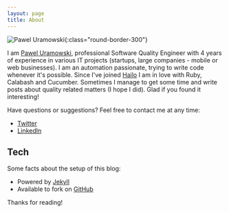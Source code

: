 ```yaml
---
layout: page
title: About
---
```


![Pawel Uramowski](../public/photo.jpg){:class="round-border-300"}


I am [Pawel Uramowski](http://uramowski.pl), professional Software Quality Engineer with 4 years of experience in various IT projects (startups, large companies - mobile or web businesses).
I am an automation passionate, trying to write code whenever it's possible. Since I've joined [Hailo](http://hailocab.com) I am in love with Ruby, Calabash and Cucumber.
Sometimes I manage to get some time and write posts about quality related matters (I hope I did). Glad if you found it interesting!

Have questions or suggestions? Feel free to contact me at any time:

* [Twitter](http://twitter.com/paweluramowski)
* [LinkedIn](https://www.linkedin.com/profile/view?id=201932972)

## Tech

Some facts about the setup of this blog:

* Powered by [Jekyll](http://jekyllrb.com)
* Available to fork on [GitHub](https://github.com/paweluramowski)

Thanks for reading!
